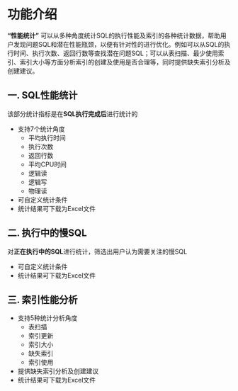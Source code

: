 # 功能介绍
**“性能统计”** 可以从多种角度统计SQL的执行性能及索引的各种统计数据，帮助用户发现问题SQL和潜在性能瓶颈，以便有针对性的进行优化。例如可以从SQL的执行时间、执行次数、返回行数等查找潜在问题SQL；可以从表扫描、最少使用索引、索引大小等方面分析索引的创建及使用是否合理等，同时提供缺失索引分析及创建建议。

## 一. SQL性能统计

该部分统计指标是在**SQL执行完成后**进行统计的
- 支持7个统计角度
	- 平均执行时间
	- 执行次数
	- 返回行数
	- 平均CPU时间
	- 逻辑读
	- 逻辑写
	- 物理读
- 可自定义统计条件
- 统计结果可下载为Excel文件

## 二. 执行中的慢SQL
对**正在执行中的SQL**进行统计，筛选出用户认为需要关注的慢SQL
- 可自定义统计条件
- 统计结果可下载为Excel文件


## 三. 索引性能分析

- 支持5种统计分析角度
	- 表扫描
	- 索引更新
	- 索引大小
	- 缺失索引
	- 索引使用
- 提供缺失索引分析及创建建议
- 统计结果可下载为Excel文件

